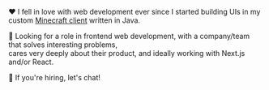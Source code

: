 ❤️ I fell in love with web development ever since I started building UIs in my custom [Minecraft client](https://strif.vercel.app) written in Java. <br />

🔎 Looking for a role in frontend web development, with a company/team that solves interesting problems, <br /> cares very deeply about their product, and ideally working with Next.js and/or React.

💬 If you're hiring, let's chat!
<!--
**dinozoiddev/dinozoiddev** is a ✨ _special_ ✨ repository because its `README.md` (this file) appears on your GitHub profile.

Here are some ideas to get you started:

- 🔭 I’m currently working on ...
- 🌱 I’m currently learning ...
- 👯 I’m looking to collaborate on ...
- 🤔 I’m looking for help with ...
- 💬 Ask me about ...
- 📫 How to reach me: ...
- 😄 Pronouns: ...
- ⚡ Fun fact: ...
-->
